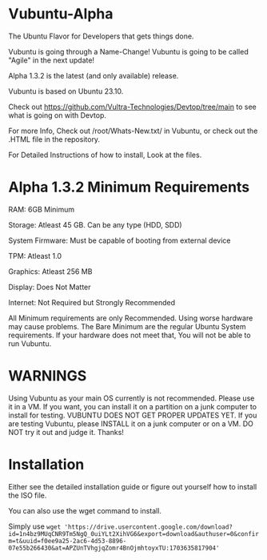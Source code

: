 # Vubuntu-Alpha
The Ubuntu Flavor for Developers that gets things done.

Vubuntu is going through a Name-Change! Vubuntu is going to be called "Agile" in the next update!

Alpha 1.3.2 is the latest (and only available) release.

Vubuntu is based on Ubuntu 23.10.

Check out https://github.com/Vultra-Technologies/Devtop/tree/main to see what is going on with Devtop.

For more Info, Check out /root/Whats-New.txt/ in Vubuntu, or check out the .HTML file in the repository.

For Detailed Instructions of how to install, Look at the files.

# Alpha 1.3.2 Minimum Requirements

RAM: 6GB Minimum

Storage: Atleast 45 GB. Can be any type (HDD, SDD)

System Firmware: Must be capable of booting from external device

TPM: Atleast 1.0

Graphics: Atleast 256 MB

Display: Does Not Matter

Internet: Not Required but Strongly Recommended

All Minimum requirements are only Recommended. Using worse hardware may cause problems. The Bare Minimum are the regular Ubuntu System requirements. If your hardware does not meet that, You will not be able to run Vubuntu.


# WARNINGS

Using Vubuntu as your main OS currently is not recommended. Please use it in a VM. If you want, you can install it on a partition on a junk computer to install for testing. VUBUNTU DOES NOT GET PROPER UPDATES YET. If you are testing Vubuntu, please INSTALL it on a junk computer or on a VM. DO NOT try it out and judge it. Thanks! 

# Installation

Either see the detailed installation guide or figure out yourself how to install the ISO file.

You can also use the wget command to install.

Simply use
```wget 'https://drive.usercontent.google.com/download?id=1n4bz9MUqCNR9Tm5NgQ_0uiYLt2XihVG6&export=download&authuser=0&confirm=t&uuid=f0ee9a25-2ac6-4d53-8896-07e55b266430&at=APZUnTVhgjqZomr4BnOjmhtoyxTU:1703635817904'```


